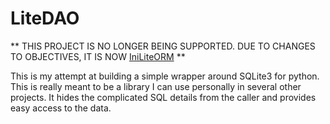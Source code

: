 # LiteDAO

** THIS PROJECT IS NO LONGER BEING SUPPORTED.  DUE TO CHANGES TO OBJECTIVES, IT IS NOW [IniLiteORM](https://github.com/MoffettMcKenna/IniLiteORM) **

This is my attempt at building a simple wrapper around SQLite3 for python.  This is really meant to be a library I can use personally in several other projects.  It hides the complicated SQL details from the caller and provides easy access to the data.


